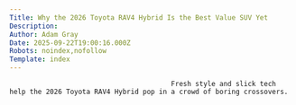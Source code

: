 ```yaml
---
Title: Why the 2026 Toyota RAV4 Hybrid Is the Best Value SUV Yet
Description: 
Author: Adam Gray
Date: 2025-09-22T19:00:16.000Z
Robots: noindex,nofollow
Template: index
---
```


                                            Fresh style and slick tech help the 2026 Toyota RAV4 Hybrid pop in a crowd of boring crossovers.
                                        